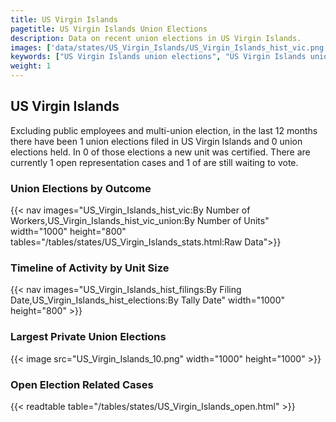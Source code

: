 ```yaml
---
title: US Virgin Islands
pagetitle: US Virgin Islands Union Elections
description: Data on recent union elections in US Virgin Islands.
images: ['data/states/US_Virgin_Islands/US_Virgin_Islands_hist_vic.png', 'data/states/US_Virgin_Islands/US_Virgin_Islands_hist_size.png', 'data/states/US_Virgin_Islands/US_Virgin_Islands_10.png']
keywords: ["US Virgin Islands union elections", "US Virgin Islands unions","Union elections"]
weight: 1
---
```

##  US Virgin Islands

Excluding public employees and multi-union election, in the last 12 months there have been 1 union elections filed in US Virgin Islands and 0 union elections held. In 0 of those elections a new unit was certified. There are currently 1 open representation cases and 1 of are still waiting to vote.

### Union Elections by Outcome
{{< nav images="US_Virgin_Islands_hist_vic:By Number of Workers,US_Virgin_Islands_hist_vic_union:By Number of Units" width="1000" height="800" tables="/tables/states/US_Virgin_Islands_stats.html:Raw Data">}}

### Timeline of Activity by Unit Size
{{< nav images="US_Virgin_Islands_hist_filings:By Filing Date,US_Virgin_Islands_hist_elections:By Tally Date" width="1000" height="800" >}}

### Largest Private Union Elections
{{< image src="US_Virgin_Islands_10.png" width="1000" height="1000"  >}}

### Open Election Related Cases
{{< readtable table="/tables/states/US_Virgin_Islands_open.html" >}}

